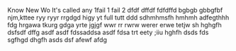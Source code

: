 Know
New
Wo
It's called any 
1fail 1
 fail 2
dfdf
dffdf
fdfdffd
bgbgb
gbbgfbf
njm,kttee
ryy
ryyr
rrgdgd
higy
yt
full
tutt
ddd
sdhmhmsfh
hmhmh
adfegthhh
fdg
hrgawa
tkurg
gdga
yrte
jgjgf
wwr rr
rwrw
werer
erwe
tetjw
sh
hghgfh
dsfsdf
dffg
asdf
asdf
fdssaddsa
asdf
fdsa
trt
eety
;iiu
hghfh
dsds
fds
sgfhgd
dhgfh
asds
dsf
afewf
afdg
